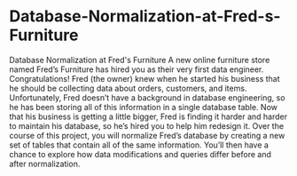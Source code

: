 # Database-Normalization-at-Fred-s-Furniture
Database Normalization at Fred's Furniture  A new online furniture store named Fred’s Furniture has hired you as their very first data engineer. Congratulations!  Fred (the owner) knew when he started his business that he should be collecting data about orders, customers, and items. Unfortunately, Fred doesn’t have a background in database engineering, so he has been storing all of this information in a single database table. Now that his business is getting a little bigger, Fred is finding it harder and harder to maintain his database, so he’s hired you to help him redesign it.  Over the course of this project, you will normalize Fred’s database by creating a new set of tables that contain all of the same information. You’ll then have a chance to explore how data modifications and queries differ before and after normalization.
